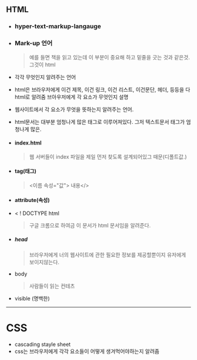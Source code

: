 ## HTML

- ### hyper-text-markup-langauge

- ### Mark-up 언어

  > 예를 들면 책을 읽고 있는데 이 부분이 중요해 하고 밑줄을 긋는 것과 같은것. 그것이 html

- 각각 무엇인지 알려주는 언어

- html은 브라우저에게 이건 제목, 이건 링크, 이건 리스트, 이건문단, 헤더, 등등을 다 html로 알려줌 브아우저에게 각 요소가 무엇인지 설명

- 웹사이트에서 각 요소가 무엇을 뜻하는지 알려주는 언어. 

- html문서는 대부분 엄청나게 많은 태그로 이루어져있다. 그저 텍스트문서 태그가 엄청나게 많은.

- #### index.html

  > 웹 서버들이 index 파일을 제일 먼저 찾도록 설계되어있그 때문(디폴트값.)

- #### tag(태그)

  > <이름 속성="값"> 내용</>

- #### attribute(속성)

- < ! DOCTYPE html

  > >
  >
  >구글 크롬으로 하여금 이 문서가 html 문서임을 알려준다.

- ##### head

  > 브라우저에게 너의 웹사이트에 관한 필요한 정보를 제공할뿐이지 유저에게 보이지않는다.

- body

  > 사람들이 읽는 컨테츠

- visible (명백한)

---

# CSS

- cascading stayle sheet
- css는 브라우저에게 각각 요소들이 어떻게 생겨먹어야하는지 알려줌